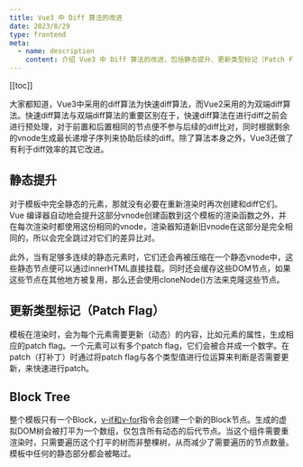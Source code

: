 ```yaml
---
title: Vue3 中 Diff 算法的改进
date: 2023/8/29
type: frontend
meta:
  - name: description
    content: 介绍 Vue3 中 Diff 算法的改进，包括静态提升、更新类型标记（Patch Flag）、Block Tree
---
```


[[toc]]

大家都知道，Vue3中采用的diff算法为快速diff算法，而Vue2采用的为双端diff算法。快速diff算法与双端diff算法的重要区别在于，快速diff算法在进行diff之前会进行预处理，对于前置和后置相同的节点便不参与后续的diff比对，同时根据剩余的vnode生成最长递增子序列来协助后续的diff。除了算法本身之外，Vue3还做了有利于diff效率的其它改进。

## 静态提升

对于模板中完全静态的元素，那就没有必要在重新渲染时再次创建和diff它们。Vue 编译器自动地会提升这部分vnode创建函数到这个模板的渲染函数之外，并在每次渲染时都使用这份相同的vnode，渲染器知道新旧vnode在这部分是完全相同的，所以会完全跳过对它们的差异比对。

此外，当有足够多连续的静态元素时，它们还会再被压缩在一个静态vnode中，这些静态节点便可以通过innerHTML直接挂载。同时还会缓存这些DOM节点，如果这些节点在其他地方被复用，那么还会使用cloneNode()方法来克隆这些节点。

## 更新类型标记（Patch Flag）

模板在渲染时，会为每个元素需要更新（动态）的内容，比如元素的属性，生成相应的patch flag。一个元素可以有多个patch flag，它们会被合并成一个数字。在patch（打补丁）时通过将patch flag与各个类型值进行位运算来判断是否需要更新，来快速进行patch。

## Block Tree

整个模板只有一个Block，<u>v-if</u><u>和v-for</u>指令会创建一个新的Block节点。生成的虚拟DOM树会被打平为一个数组，仅包含所有动态的后代节点。当这个组件需要重渲染时，只需要遍历这个打平的树而非整棵树，从而减少了需要遍历的节点数量。模板中任何的静态部分都会被略过。